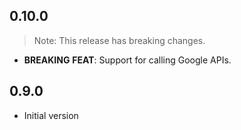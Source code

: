 ## 0.10.0

> Note: This release has breaking changes.

 - **BREAKING** **FEAT**: Support for calling Google APIs.

## 0.9.0

- Initial version

